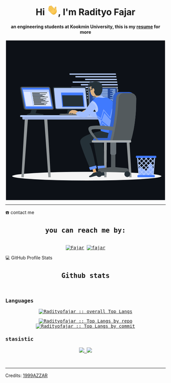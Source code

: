<div align="center">
<h1 align="center">Hi <img width="35" src="https://github.com/1999AZZAR/1999AZZAR/blob/main/resources/img/waving.gif">, I'm Radityo Fajar</h1>
<h4 align="center">an engineering students at Kookmin University, this is my <a href="https://github.com/Radityofajar/Radityofajar/blob/main/assets/doc/Resume_RadityoFajarPamungkas.pdf" target="_blank">resume</a> for more</h4>
</div>

<div align="center">
  <img align="center" src="https://raw.githubusercontent.com/SubhadeepZilong/SubhadeepZilong/main/icons/animation_500_kxa883sd.gif" alt="SubhadeepZilong" />
</div>

-----
  <summary>☎️ contact me</summary>
<div>
  <samp>
    <h2 align="center">you can reach me by:</h2>
    <p align="center">
      <br/>
      <a href="https://www.linkedin.com/in/radityo-fajar-pamungkas-ba1496148/" target="blank"><img align="center"
         src="https://img.shields.io/badge/linkedin-%231DA1F2.svg?style=for-the-badge&logo=linkedin&logoColor=white"
         alt="Fajar" height="30"/></a>
      <a href="mailto:radityofajar@gmail.com" target="blank"><img align="center"
         src="https://img.shields.io/badge/gmail-EA4335.svg?style=for-the-badge&logo=gmail&logoColor=white"
         alt="fajar" height="30"/></a>
    </p>
  </samp>
</div>
  <summary>💻 GitHub Profile Stats</summary>
  <div>
  <samp>
    <h2 align="center"> Github stats </h2>
      <br/>
  <summary><h3>Languages</h3></summary>
            <p align="center">
        <a href="https://github.com/Radityofajar/">
          <img src="https://github-readme-stats.vercel.app/api/top-langs/?username=Radityofajar&langs_count=6&theme=gruvbox&layout=compact&hide_border=true"
          alt="Radityofajar :: overall Top Langs " /></a>
      </p>
        <p align="center">
          <a href="https://github.com/Radityofajar/">
          <img width="45%" src="https://github-profile-summary-cards.vercel.app/api/cards/repos-per-language?username=Radityofajar&theme=gruvbox&layout=compact&hide_border=true"
          alt="Radityofajar :: Top Langs by repo" />
          <img width="45%" src="https://github-profile-summary-cards.vercel.app/api/cards/most-commit-language?username=Radityofajar&theme=gruvbox&layout=compact&hide_border=true"
          alt="Radityofajar :: Top Langs by commit" />
          </a>
        </p>
  <summary><h3>stasistic</h3></summary>
        <p align="center">
          <a href="https://github.com/Radityofajar/">
          <img width="49.5%" src="https://github-readme-stats.vercel.app/api?username=Radityofajar&show_icons=true&theme=gruvbox&hide_border=true" />
          <img width="49.5%" src="https://github-readme-streak-stats.herokuapp.com/?user=Radityofajar&theme=gruvbox&hide_border=true" />
          </a>
       </p>
     <br>
     </samp>
  </div>    

-----
Credits: [1999AZZAR](https://github.com/1999AZZAR)
